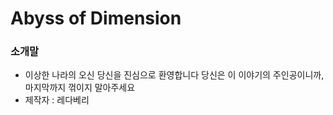 # Abyss of Dimension

### 소개말
- 이상한 나라의 오신 당신을 진심으로 환영합니다
  당신은 이 이야기의 주인공이니까, 마지막까지 꺾이지 말아주세요
- 제작자 : 레다베리
